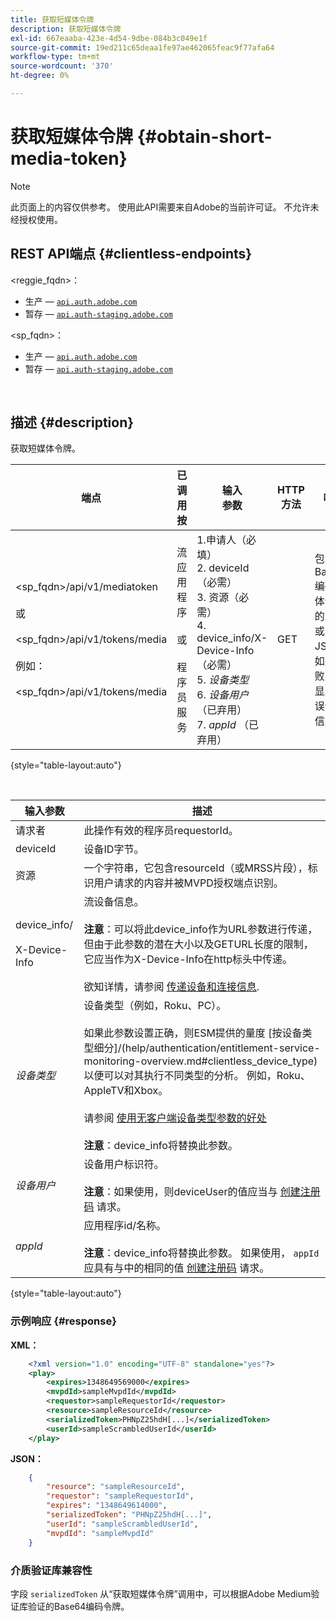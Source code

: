 ```yaml
---
title: 获取短媒体令牌
description: 获取短媒体令牌
exl-id: 667eaaba-423e-4d54-9dbe-084b3c049e1f
source-git-commit: 19ed211c65deaa1fe97ae462065feac9f77afa64
workflow-type: tm+mt
source-wordcount: '370'
ht-degree: 0%

---
```


# 获取短媒体令牌 {#obtain-short-media-token}

>[!NOTE]
>
>此页面上的内容仅供参考。 使用此API需要来自Adobe的当前许可证。 不允许未经授权使用。

## REST API端点 {#clientless-endpoints}

&lt;reggie_fqdn>：

* 生产 —  [`api.auth.adobe.com`](http://api.auth.adobe.com/)
* 暂存 —  [`api.auth-staging.adobe.com`](http://api.auth-staging.adobe.com/)

&lt;sp_fqdn>：

* 生产 —  [`api.auth.adobe.com`](http://api.auth.adobe.com/)
* 暂存 —  [`api.auth-staging.adobe.com`](http://api.auth-staging.adobe.com/)

</br>

## 描述 {#description}

获取短媒体令牌。

| 端点 | 已调用  </br>按 | 输入   </br>参数 | HTTP  </br>方法 | 响应 | HTTP  </br>响应 |
| --- | --- | --- | --- | --- | --- |
| &lt;sp_fqdn>/api/v1/mediatoken</br></br>  或</br></br>&lt;sp_fqdn>/api/v1/tokens/media</br></br>例如：</br></br>&lt;sp_fqdn>/api/v1/tokens/media | 流应用程序</br></br>或</br></br>程序员服务 | 1.申请人（必填）</br>2.  deviceId（必需）</br>3.  资源（必需）</br>4.  device_info/X-Device-Info（必需）</br>5.  _设备类型_</br> 6.  _设备用户_ （已弃用）</br>7.  _appId_ （已弃用） | GET | 包含Base64编码媒体令牌的XML或JSON，如果失败，则显示错误详细信息。 | 200 — 成功  </br>403 — 未成功 |

{style="table-layout:auto"}

<!--
| Endpoint | Called  </br>By | Input   </br>Params | HTTP  </br>Method | Response | HTTP  </br>Response |
| --- | --- | --- | --- | --- | --- |
| `<SP_FQDN>/api/v1/mediatoken`</br></br>  or</br></br>`<SP_FQDN>/api/v1/tokens/media`</br></br>For example:</br></br>`<SP_FQDN>/api/v1/tokens/media` | Streaming App</br></br>or</br></br>Programmer Service | <ol><li>requestor (Mandatory)</l><li>deviceId (Mandatory)</li><li>resource (Mandatory)</li><li>device_info/X-Device-Info (Mandatory)</li><li>_deviceType_</li><li>_deviceUser_ (Deprecated)</li><li>_appId_ (Deprecated)</li></ol> | GET | XML or JSON containing an Base64 encoded media token or error details if unsuccessful. | 200 - Success  </br>403 - No Success |
-->

</br>

| 输入参数 | 描述 |
| --- | --- |
| 请求者 | 此操作有效的程序员requestorId。 |
| deviceId | 设备ID字节。 |
| 资源 | 一个字符串，它包含resourceId（或MRSS片段），标识用户请求的内容并被MVPD授权端点识别。 |
| device_info/</br></br>X-Device-Info | 流设备信息。</br></br>**注意**：可以将此device_info作为URL参数进行传递，但由于此参数的潜在大小以及GETURL长度的限制，它应当作为X-Device-Info在http标头中传递。 </br></br>欲知详情，请参阅 [传递设备和连接信息](/help/authentication/passing-client-information-device-connection-and-application.md). |
| _设备类型_ | 设备类型（例如，Roku、PC）。</br></br>如果此参数设置正确，则ESM提供的量度 [按设备类型细分]/(help/authentication/entitlement-service-monitoring-overview.md#clientless_device_type)以便可以对其执行不同类型的分析。 例如，Roku、AppleTV和Xbox。</br></br>请参阅 [使用无客户端设备类型参数的好处&#x200B;](/help/authentication/benefits-of-using-the-clientless-devicetype-parameter-in-pass-metrics.md)</br></br>**注意**：device_info将替换此参数。 |
| _设备用户_ | 设备用户标识符。</br></br>**注意**：如果使用，则deviceUser的值应当与 [创建注册码](/help/authentication/registration-code-request.md) 请求。 |
| _appId_ | 应用程序id/名称。 </br></br>**注意**：device_info将替换此参数。 如果使用， `appId` 应具有与中的相同的值 [创建注册码](/help/authentication/registration-code-request.md) 请求。 |

{style="table-layout:auto"}

### 示例响应 {#response}

**XML：**

```XML
    <?xml version="1.0" encoding="UTF-8" standalone="yes"?>
    <play>
        <expires>1348649569000</expires>
        <mvpdId>sampleMvpdId</mvpdId>
        <requestor>sampleRequestorId</requestor>
        <resource>sampleResourceId</resource>
        <serializedToken>PHNpZ25hdH[...]</serializedToken>
        <userId>sampleScrambledUserId</userId>
    </play>
```



**JSON：**

```JSON
    {
        "resource": "sampleResourceId",
        "requestor": "sampleRequestorId",
        "expires": "1348649614000",
        "serializedToken": "PHNpZ25hdH[...]",
        "userId": "sampleScrambledUserId",
        "mvpdId": "sampleMvpdId"
    }
```



### 介质验证库兼容性

字段 `serializedToken` 从“获取短媒体令牌”调用中，可以根据Adobe Medium验证库验证的Base64编码令牌。
